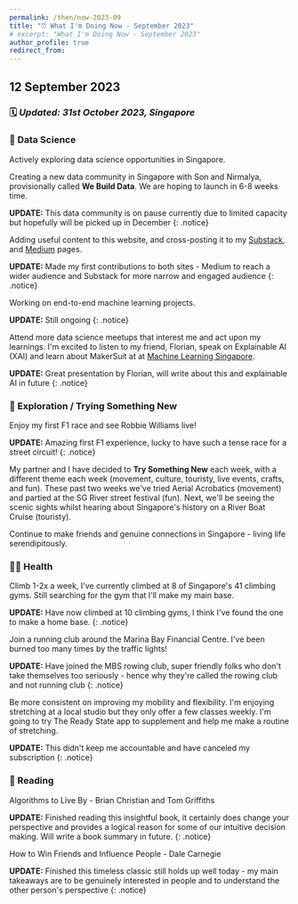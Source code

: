 ```yaml
---
permalink: /then/now-2023-09
title: "⏰ What I'm Doing Now - September 2023"
# excerpt: "What I'm Doing Now - September 2023"
author_profile: true
redirect_from: 
---
```


## 12 September 2023

### 🗓️ *Updated: 31st October 2023, Singapore*

### 🧠 Data Science

Actively exploring data science opportunities in Singapore.  

Creating a new data community in Singapore with Son and Nirmalya, provisionally called **We Build Data**. We are hoping to launch in 6-8 weeks time.

**UPDATE:** This data community is on pause currently due to limited capacity but hopefully will be picked up in December
{: .notice}

Adding useful content to this website, and cross-posting it to my [Substack](https://vincelam.substack.com/), and [Medium](https://medium.com/@vince-lam) pages.

**UPDATE:** Made my first contributions to both sites - Medium to reach a wider audience and Substack for more narrow and engaged audience
{: .notice}

Working on end-to-end machine learning projects.

**UPDATE:** Still ongoing
{: .notice}

Attend more data science meetups that interest me and act upon my learnings. I'm excited to listen to my friend, Florian, speak on Explainable AI (XAI)  and learn about MakerSuit at at [Machine Learning Singapore](https://www.meetup.com/machine-learning-singapore/events/295882713/).

**UPDATE:** Great presentation by Florian, will write about this and explainable AI in future
{: .notice}

### 👶 Exploration / Trying Something New

Enjoy my first F1 race and see Robbie Williams live!

**UPDATE:** Amazing first F1 experience, lucky to have such a tense race for a street circuit!
{: .notice}

My partner and I have decided to **Try Something New** each week, with a different theme each week (movement, culture, touristy, live events, crafts, and fun). These past two weeks we've tried Aerial Acrobatics (movement) and partied at the SG River street festival (fun). Next, we'll be seeing the scenic sights whilst hearing about Singapore's history on a River Boat Cruise (touristy).

Continue to make friends and genuine connections in Singapore - living life serendipitously.

### 🏃‍♂️ Health

Climb 1-2x a week, I've currently climbed at 8 of Singapore's 41 climbing gyms. Still searching for the gym that I'll make my main base.

**UPDATE:** Have now climbed at 10 climbing gyms, I think I've found the one to make a home base.
{: .notice}

Join a running club around the Marina Bay Financial Centre. I've been burned too many times by the traffic lights!

**UPDATE:** Have joined the MBS rowing club, super friendly folks who don't take themselves too seriously - hence why they're called the rowing club and not running club
{: .notice}

Be more consistent on improving my mobility and flexibility. I'm enjoying stretching at a local studio but they only offer a few classes weekly. I'm going to try The Ready State app to supplement and help me make a routine of stretching.

**UPDATE:** This didn't keep me accountable and have canceled my subscription
{: .notice}

### 📖 Reading

Algorithms to Live By - Brian Christian and Tom Griffiths

**UPDATE:** Finished reading this insightful book, it certainly does change your perspective and provides a logical reason for some of our intuitive decision making. Will write a book summary in future.
{: .notice}

How to Win Friends and Influence People - Dale Carnegie

**UPDATE:** Finished this timeless classic still holds up well today - my main takeaways are to be genuinely interested in people and to understand the other person's perspective
{: .notice}
